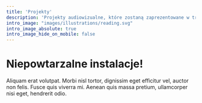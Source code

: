```yaml
---
title: 'Projekty'
description: 'Projekty audiowizualne, które zostaną zaprezentowane w trakcie wydarzenia'
intro_image: "images/illustrations/reading.svg"
intro_image_absolute: true
intro_image_hide_on_mobile: false
---
```


# Niepowtarzalne instalacje!

Aliquam erat volutpat. Morbi nisl tortor, dignissim eget efficitur vel, auctor non felis. Fusce quis viverra mi. Aenean quis massa pretium, ullamcorper nisi eget, hendrerit odio.
